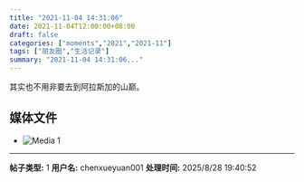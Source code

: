 ```yaml
---
title: "2021-11-04 14:31:06"
date: 2021-11-04T12:00:00+08:00
draft: false
categories: ["moments","2021","2021-11"]
tags: ["朋友圈","生活记录"]
summary: "2021-11-04 14:31:06..."
---
```


其实也不用非要去到阿拉斯加的山巅。

## 媒体文件

- ![Media 1](/Moments/photos/2021-11-04/202111041431060.jpg)

---

**帖子类型:** 1
**用户名:** chenxueyuan001
**处理时间:** 2025/8/28 19:40:52
